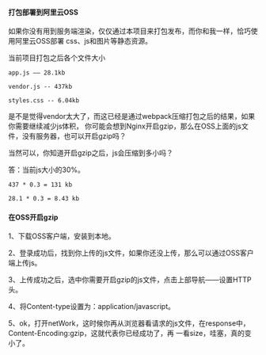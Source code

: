 #### 打包部署到阿里云OSS

如果你没有用到服务端渲染，仅仅通过本项目来打包发布，而你和我一样，恰巧使用阿里云OSS部署
css、js和图片等静态资源。

当前项目打包之后各个文件大小

```text
app.js —— 28.1kb

vendor.js -- 437kb

styles.css -- 6.04kb
```

是不是觉得vendor太大了，而这已经是通过webpack压缩打包之后的结果，如果你需要继续减少js体积，
你可能会想到Nginx开启gzip，那么在OSS上面的js文件，没有服务器，也可以开启gzip吗？

当然可以，你知道开启gzip之后，js会压缩到多小吗？

答：当前js大小的30%。

```text
437 * 0.3 = 131 kb

28.1 * 0.3 = 8.43 kb
```

#### 在OSS开启gzip

1、下载OSS客户端，安装到本地。

2、登录成功后，找到你上传的js文件，如果你还没上传，那么可以通过OSS客户端上传js。

3、上传成功之后，选中你需要开启gzip的js文件，点击上部导航——设置HTTP头。

4、将Content-type设置为：application/javascript。

5、ok，打开netWork，这时候你再从浏览器看请求的js文件，在response中，Content-Encoding:gzip，这就代表你已经成功了，再
一看size，哇塞，真的变小了。

